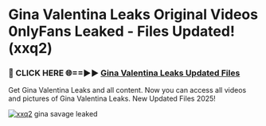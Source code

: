 # Gina Valentina Leaks Original Videos 0nlyFans Leaked - Files Updated! (xxq2)

<h3>🔴 CLICK HERE 🌐==►► <a href="https://tinyurl.com/x26r9saj" rel="nofollow">Gina Valentina Leaks Updated Files</a></h3>

Get Gina Valentina Leaks and all content. Now you can access all videos and pictures of Gina Valentina Leaks. New Updated Files 2025!

[![xxq2](https://i.imgur.com/LkgZPqh.gif)](https://tinyurl.com/x26r9saj)
gina savage leaked